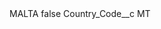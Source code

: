 <?xml version="1.0" encoding="UTF-8"?>
<CustomMetadata xmlns="http://soap.sforce.com/2006/04/metadata" xmlns:xsi="http://www.w3.org/2001/XMLSchema-instance" xmlns:xsd="http://www.w3.org/2001/XMLSchema">
    <label>MALTA</label>
    <protected>false</protected>
    <values>
        <field>Country_Code__c</field>
        <value xsi:type="xsd:string">MT</value>
    </values>
</CustomMetadata>
